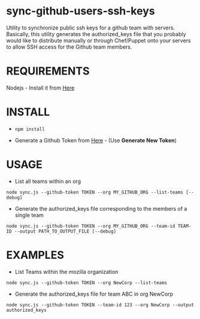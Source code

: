 sync-github-users-ssh-keys
==========================

Utility to synchronize public ssh keys for a github team with servers.
Basically, this utility generates the authorized_keys file that you
probably would like to distribute manually or through Chef/Puppet onto
your servers to allow SSH access for the Github team members.

REQUIREMENTS
============
Nodejs - Install it from [Here](http://www.nodejs.org)

INSTALL
=======

- ```npm install```

- Generate a Github Token from [Here](https://developer.github.com/v3/oauth_authorizations/#create-a-new-authorization) - (Use __Generate New Token__)

USAGE
=====

- List all teams within an org

```node sync.js --github-token TOKEN --org MY_GITHUB_ORG --list-teams [--debug]```

- Generate the authorized_keys file corresponding to the members of a single team

```node sync.js --github-token TOKEN --org MY_GITHUB_ORG --team-id TEAM-ID --output PATH_TO_OUTPUT_FILE [--debug]```


EXAMPLES
========

- List Teams within the mozilla organization

```node sync.js --github-token TOKEN --org NewCorp --list-teams```

- Generate the authorized_keys file for team ABC in org NewCorp

```node sync.js --github-token TOKEN --team-id 123 --org NewCorp --output authorized_keys```
